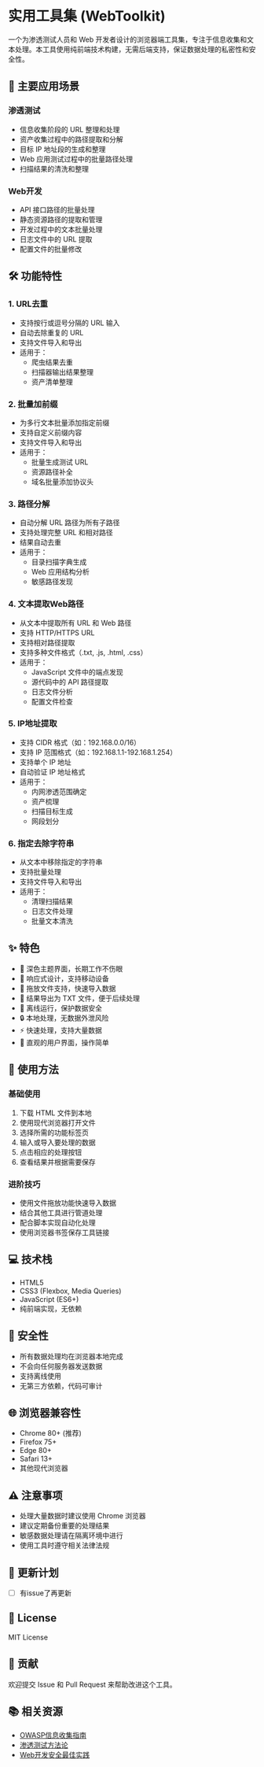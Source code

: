# 实用工具集 (WebToolkit)

一个为渗透测试人员和 Web 开发者设计的浏览器端工具集，专注于信息收集和文本处理。本工具使用纯前端技术构建，无需后端支持，保证数据处理的私密性和安全性。

## 🎯 主要应用场景

### 渗透测试
- 信息收集阶段的 URL 整理和处理
- 资产收集过程中的路径提取和分解
- 目标 IP 地址段的生成和整理
- Web 应用测试过程中的批量路径处理
- 扫描结果的清洗和整理

### Web开发
- API 接口路径的批量处理
- 静态资源路径的提取和管理
- 开发过程中的文本批量处理
- 日志文件中的 URL 提取
- 配置文件的批量修改

## 🛠 功能特性

### 1. URL去重
- 支持按行或逗号分隔的 URL 输入
- 自动去除重复的 URL
- 支持文件导入和导出
- 适用于：
  * 爬虫结果去重
  * 扫描器输出结果整理
  * 资产清单整理

### 2. 批量加前缀
- 为多行文本批量添加指定前缀
- 支持自定义前缀内容
- 支持文件导入和导出
- 适用于：
  * 批量生成测试 URL
  * 资源路径补全
  * 域名批量添加协议头

### 3. 路径分解
- 自动分解 URL 路径为所有子路径
- 支持处理完整 URL 和相对路径
- 结果自动去重
- 适用于：
  * 目录扫描字典生成
  * Web 应用结构分析
  * 敏感路径发现

### 4. 文本提取Web路径
- 从文本中提取所有 URL 和 Web 路径
- 支持 HTTP/HTTPS URL
- 支持相对路径提取
- 支持多种文件格式（.txt, .js, .html, .css）
- 适用于：
  * JavaScript 文件中的端点发现
  * 源代码中的 API 路径提取
  * 日志文件分析
  * 配置文件检查

### 5. IP地址提取
- 支持 CIDR 格式（如：192.168.0.0/16）
- 支持 IP 范围格式（如：192.168.1.1-192.168.1.254）
- 支持单个 IP 地址
- 自动验证 IP 地址格式
- 适用于：
  * 内网渗透范围确定
  * 资产梳理
  * 扫描目标生成
  * 网段划分

### 6. 指定去除字符串
- 从文本中移除指定的字符串
- 支持批量处理
- 支持文件导入和导出
- 适用于：
  * 清理扫描结果
  * 日志文件处理
  * 批量文本清洗

## ✨ 特色

- 🌙 深色主题界面，长期工作不伤眼
- 📱 响应式设计，支持移动设备
- 🔄 拖放文件支持，快速导入数据
- 💾 结果导出为 TXT 文件，便于后续处理
- 🚫 离线运行，保护数据安全
- 🔒 本地处理，无数据外泄风险
- ⚡ 快速处理，支持大量数据
- 🎨 直观的用户界面，操作简单

## 📖 使用方法

### 基础使用
1. 下载 HTML 文件到本地
2. 使用现代浏览器打开文件
3. 选择所需的功能标签页
4. 输入或导入要处理的数据
5. 点击相应的处理按钮
6. 查看结果并根据需要保存

### 进阶技巧
- 使用文件拖放功能快速导入数据
- 结合其他工具进行管道处理
- 配合脚本实现自动化处理
- 使用浏览器书签保存工具链接

## 💻 技术栈

- HTML5
- CSS3 (Flexbox, Media Queries)
- JavaScript (ES6+)
- 纯前端实现，无依赖

## 🔐 安全性

- 所有数据处理均在浏览器本地完成
- 不会向任何服务器发送数据
- 支持离线使用
- 无第三方依赖，代码可审计

## 🌐 浏览器兼容性

- Chrome 80+ (推荐)
- Firefox 75+
- Edge 80+
- Safari 13+
- 其他现代浏览器

## ⚠️ 注意事项

- 处理大量数据时建议使用 Chrome 浏览器
- 建议定期备份重要的处理结果
- 敏感数据处理请在隔离环境中进行
- 使用工具时遵守相关法律法规

## 🔄 更新计划

- [ ] 有issue了再更新

## 📄 License

MIT License

## 🤝 贡献

欢迎提交 Issue 和 Pull Request 来帮助改进这个工具。

## 📚 相关资源

- [OWASP信息收集指南](https://owasp.org/www-project-web-security-testing-guide/latest/4-Web_Application_Security_Testing/01-Information_Gathering/)
- [渗透测试方法论](https://www.pentest-standard.org/)
- [Web开发安全最佳实践](https://cheatsheetseries.owasp.org/)
